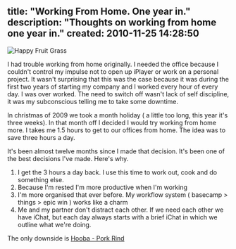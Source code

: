 title: "Working From Home. One year in."
description: "Thoughts on working from home one year in."
created: 2010-11-25 14:28:50
---

![Happy Fruit Grass](/media/2010/11/25/blogimage/Happy_Fruit_Grass.850x600.jpg)

I had trouble working from home originally.  I needed the office because I couldn't control my impulse not to open up iPlayer or work on a personal project. It wasn't surprising that this was the case because it was during the first two years of starting my company and I worked every hour of every day. I was over worked.  The need to switch off wasn't lack of self discipline, it was my subconscious telling me to take some downtime.

In christmas of 2009 we took a month holiday ( a little too long, this year it's three weeks). In that month off I decided I would try working from home more. I takes me 1.5 hours to get to our offices from home. The idea was to save three hours a day. 

It's been almost twelve months since I made that decision. It's been one of the best decisions I've made. Here's why.

1. I get the 3 hours a day back. I use this time to work out, cook and do something else.
2. Because I'm rested I'm more productive when I'm working
3. I'm more organised that ever before. My workflow system ( basecamp > things > epic win ) works like a charm
4. Me and my partner don't distract each other. If we need each other we have iChat, but each day always starts with a brief iChat in which we outline what we're doing.

The only downside is [Hooba - Pork Rind](http://theoatmeal.com/comics/working_home)